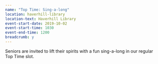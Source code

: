 ```yaml
---
name: "Top Time: Sing-a-long"
location: haverhill-library
location-text: Haverhill Library
event-start-date: 2019-10-02
event-start-time: 1030
event-end-time: 1200
breadcrumb: y
---
```


Seniors are invited to lift their spirits with a fun sing-a-long in our regular Top Time slot.
